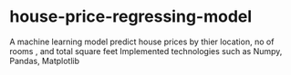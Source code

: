 # house-price-regressing-model
A machine learning model predict house prices by thier location, no of rooms , and total square feet
Implemented technologies such as Numpy, Pandas, Matplotlib
